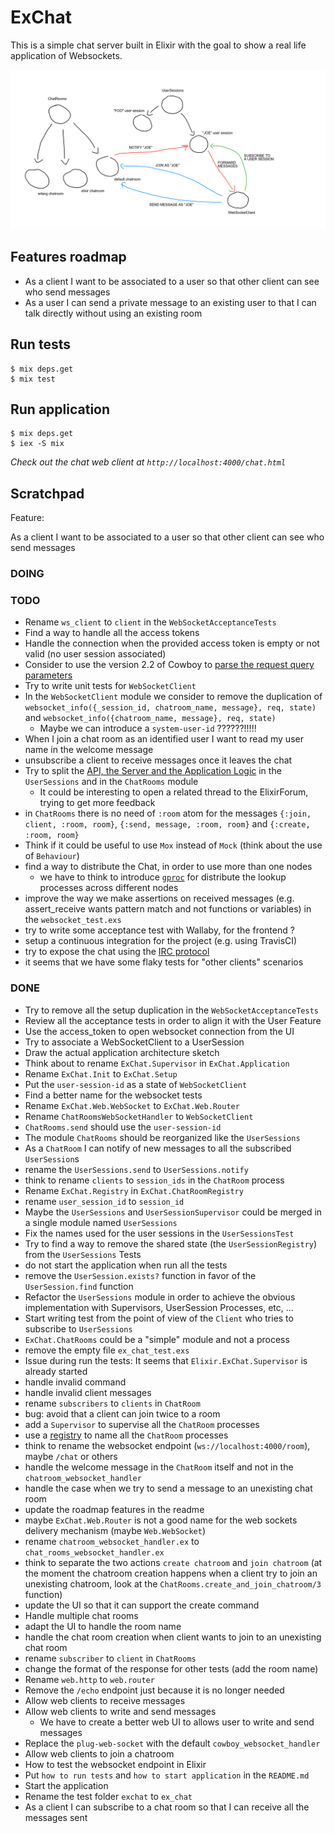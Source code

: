 # ExChat

This is a simple chat server built in Elixir with the goal to show a real life application of Websockets.

![the sketch](/sketch.png?raw=true)

## Features roadmap

- As a client I want to be associated to a user so that other client can see who send messages
- As a user I can send a private message to an existing user to that I can talk directly without using an existing room

## Run tests

```
$ mix deps.get
$ mix test
```

## Run application

```
$ mix deps.get
$ iex -S mix
```

_Check out the chat web client at `http://localhost:4000/chat.html`_

## Scratchpad

Feature:

As a client I want to be associated to a user so that other client can see who send messages

### DOING


### TODO

- Rename `ws_client` to `client` in the `WebSocketAcceptanceTests`
- Find a way to handle all the access tokens
- Handle the connection when the provided access token is empty or not valid (no user session associated)
- Consider to use the version 2.2 of Cowboy to [parse the request query parameters](https://ninenines.eu/docs/en/cowboy/2.2/guide/req/)
- Try to write unit tests for `WebSocketClient`
- In the `WebSocketClient` module we consider to remove the duplication of `websocket_info({_session_id, chatroom_name, message}, req, state)` and `websocket_info({chatroom_name, message}, req, state)`
  - Maybe we can introduce a `system-user-id` ??????!!!!!
- When I join a chat room as an identified user I want to read my user name in the welcome message
- unsubscribe a client to receive messages once it leaves the chat
- Try to split the [API, the Server and the Application Logic](https://pragdave.me/blog/2017/07/13/decoupling-interface-and-implementation-in-elixir.html) in the `UserSessions` and in the `ChatRooms` module
  - It could be interesting to open a related thread to the ElixirForum, trying to get more feedback
- in `ChatRooms` there is no need of `:room` atom for the messages `{:join, client, :room, room}`, `{:send, message, :room, room}` and `{:create, :room, room}`
- Think if it could be useful to use `Mox` instead of `Mock` (think about the use of `Behaviour`)
- find a way to distribute the Chat, in order to use more than one nodes
  - we have to think to introduce [`gproc`](https://github.com/uwiger/gproc) for distribute the lookup processes across different nodes
- improve the way we make assertions on received messages (e.g. assert_receive wants pattern match and not functions or variables) in the `websocket_test.exs`
- try to write some acceptance test with Wallaby, for the frontend ?
- setup a continuous integration for the project (e.g. using TravisCI)
- try to expose the chat using the [IRC protocol](https://tools.ietf.org/html/rfc1459)
- it seems that we have some flaky tests for "other clients" scenarios

### DONE

- Try to remove all the setup duplication in the `WebSocketAcceptanceTests`
- Review all the acceptance tests in order to align it with the User Feature
- Use the access_token to open websocket connection from the UI
- Try to associate a WebSocketClient to a UserSession
- Draw the actual application architecture sketch
- Think about to rename `ExChat.Supervisor` in `ExChat.Application`
- Rename `ExChat.Init` to `ExChat.Setup`
- Put the `user-session-id` as a state of `WebSocketClient`
- Find a better name for the websocket tests
- Rename `ExChat.Web.WebSocket` to `ExChat.Web.Router`
- Rename `ChatRoomsWebSocketHandler` to `WebSocketClient`
- `ChatRooms.send` should use the `user-session-id`
- The module `ChatRooms` should be reorganized like the `UserSessions`
- As a `ChatRoom` I can notify of new messages to all the subscribed `UserSession`s
- rename the `UserSessions.send` to `UserSessions.notify`
- think to rename `clients` to `session_ids` in the `ChatRoom` process
- Rename `ExChat.Registry` in `ExChat.ChatRoomRegistry`
- rename `user_session_id` to `session_id`
- Maybe the `UserSessions` and `UserSessionSupervisor` could be merged in a single module named `UserSessions`
- Fix the names used for the user sessions in the `UserSessionsTest`
- Try to find a way to remove the shared state (the `UserSessionRegistry`) from the `UserSessions` Tests
- do not start the application when run all the tests
- remove the `UserSession.exists?` function in favor of the `UserSession.find` function
- Refactor the `UserSessions` module in order to achieve the obvious implementation with Supervisors, UserSession Processes, etc, ...
- Start writing test from the point of view of the `Client` who tries to subscribe to `UserSessions`
- `ExChat.ChatRooms` could be a "simple" module and not a process
- remove the empty file `ex_chat_test.exs`
- Issue during run the tests: It seems that `Elixir.ExChat.Supervisor` is already started
- handle invalid command
- handle invalid client messages
- rename `subscribers` to `clients` in `ChatRoom`
- bug: avoid that a client can join twice to a room
- add a `Supervisor` to supervise all the `ChatRoom` processes
- use a [registry](https://hexdocs.pm/elixir/master/Registry.html) to name all the `ChatRoom` processes
- think to rename the websocket endpoint (`ws://localhost:4000/room`), maybe `/chat` or others
- handle the welcome message in the `ChatRoom` itself and not in the `chatroom_websocket_handler`
- handle the case when we try to send a message to an unexisting chat room
- update the roadmap features in the readme
- maybe `ExChat.Web.Router` is not a good name for the web sockets delivery mechanism (maybe `Web.WebSocket`)
- rename `chatroom_websocket_handler.ex` to `chat_rooms_websocket_handler.ex`
- think to separate the two actions `create chatroom` and `join chatroom` (at the moment the chatroom creation happens when a client try to join an unexisting chatroom, look at the `ChatRooms.create_and_join_chatroom/3` function)
- update the UI so that it can support the create command
- Handle multiple chat rooms
- adapt the UI to handle the room name
- handle the chat room creation when client wants to join to an unexisting chat room
- rename `subscriber` to `client` in `ChatRooms`
- change the format of the response for other tests (add the room name)
- Rename `web.http` to `web.router`
- Remove the `/echo` endpoint just because it is no longer needed
- Allow web clients to receive messages
- Allow web clients to write and send messages
  - We have to create a better web UI to allows user to write and send messages
- Replace the `plug-web-socket` with the default `cowboy_websocket_handler`
- Allow web clients to join a chatroom
- How to test the websocket endpoint in Elixir
- Put `how to run tests` and `how to start application` in the `README.md`
- Start the application
- Rename the test folder `exchat` to `ex_chat`
- As a client I can subscribe to a chat room so that I can receive all the messages sent
